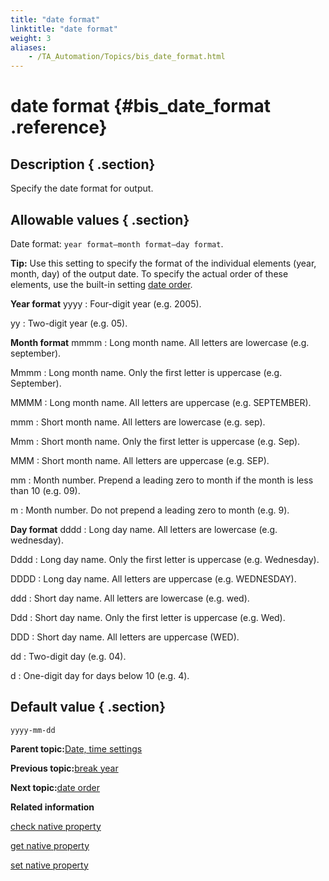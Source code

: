 ```yaml
--- 
title: "date format"
linktitle: "date format"
weight: 3
aliases: 
    - /TA_Automation/Topics/bis_date_format.html
---
```

# date format {#bis_date_format .reference}

## Description { .section}

Specify the date format for output.

## Allowable values { .section}

Date format: `year format–month format–day format`.

**Tip:** Use this setting to specify the format of the individual elements \(year, month, day\) of the output date. To specify the actual order of these elements, use the built-in setting [date order](bis_date_order.html).

**Year format**
yyyy
:   Four-digit year \(e.g. 2005\).

yy
:   Two-digit year \(e.g. 05\).

**Month format**
mmmm
:   Long month name. All letters are lowercase \(e.g. september\).

Mmmm
:   Long month name. Only the first letter is uppercase \(e.g. September\).

MMMM
:   Long month name. All letters are uppercase \(e.g. SEPTEMBER\).

mmm
:   Short month name. All letters are lowercase \(e.g. sep\).

Mmm
:   Short month name. Only the first letter is uppercase \(e.g. Sep\).

MMM
:   Short month name. All letters are uppercase \(e.g. SEP\).

mm
:   Month number. Prepend a leading zero to month if the month is less than 10 \(e.g. 09\).

m
:   Month number. Do not prepend a leading zero to month \(e.g. 9\).

**Day format**
dddd
:   Long day name. All letters are lowercase \(e.g. wednesday\).

Dddd
:   Long day name. Only the first letter is uppercase \(e.g. Wednesday\).

DDDD
:   Long day name. All letters are uppercase \(e.g. WEDNESDAY\).

ddd
:   Short day name. All letters are lowercase \(e.g. wed\).

Ddd
:   Short day name. Only the first letter is uppercase \(e.g. Wed\).

DDD
:   Short day name. All letters are uppercase \(WED\).

dd
:   Two-digit day \(e.g. 04\).

d
:   One-digit day for days below 10 \(e.g. 4\).

## Default value { .section}

`yyyy-mm-dd`

**Parent topic:**[Date, time settings](../../TA_Automation/Topics/bis_date_time.html)

**Previous topic:**[break year](../../TA_Automation/Topics/bis_break_year.html)

**Next topic:**[date order](../../TA_Automation/Topics/bis_date_order.html)

**Related information**  


[check native property](../../TA_Automation/Topics/bia_check_native_property.html)

[get native property](../../TA_Automation/Topics/bia_get_native_property.html)

[set native property](../../TA_Automation/Topics/bia_set_native_property.html)

